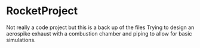 # RocketProject
Not really a code project but this is a back up of the files
Trying to design an aerospike exhaust with a combustion chamber and piping to allow for basic simulations. 
